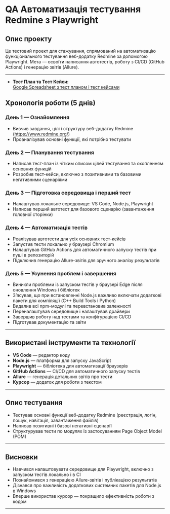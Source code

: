 # QA Автоматизація тестування Redmine з Playwright

## Опис проекту  
Це тестовий проект для стажування, спрямований на автоматизацію функціонального тестування веб-додатку Redmine за допомогою Playwright. Мета — освоїти написання автотестів, роботу з CI/CD (GitHub Actions) і генерацію звітів (Allure).

---
- **Тест План та Тест Кейси:**  
  [Google Spreadsheet з тест планом і тест кейсами](https://docs.google.com/spreadsheets/d/1PQKovxJqrpASrlVtSQzp3eT4QfSpCO0l1XvSuhWfuJs/edit?usp=sharing)

## Хронологія роботи (5 днів)

### День 1 — Ознайомлення  
- Вивчив завдання, цілі і структуру веб-додатку Redmine (https://www.redmine.org/)
- Проаналізував основні функції, які потрібно тестувати  

### День 2 — Планування тестування  
- Написав тест-план із чітким описом цілей тестування та охопленням основних функцій  
- Розробив тест-кейси, включно з позитивними та базовими негативними сценаріями  

### День 3 — Підготовка середовища і перший тест  
- Налаштував локальне середовище: VS Code, Node.js, Playwright  
- Написав перший автотест для базового сценарію (завантаження головної сторінки)  

### День 4 — Автоматизація тестів  
- Реалізував автотести для усіх основних тест-кейсів  
- Запустив тести локально у браузері Chromium  
- Налаштував GitHub Actions для автоматичного запуску тестів при пуші в репозиторій  
- Підключив генерацію Allure-звітів для зручного аналізу результатів  

### День 5 — Усунення проблем і завершення  
- Виникли проблеми із запуском тестів у браузері Edge після оновлення Windows і бібліотек  
- З’ясував, що при встановленні Node.js важливо включати додаткові пакети для компіляції (C++ Build Tools і Python)  
- Видалив всі npm-модулі та перевстановив залежності  
- Переналаштував середовище і налаштував драйвери  
- Завершив роботу над тестами та конфігурацією CI/CD  
- Підготував документацію та звіти  

---

## Використані інструменти та технології  
- **VS Code** — редактор коду  
- **Node.js** — платформа для запуску JavaScript  
- **Playwright** — бібліотека для автоматизації браузерів  
- **GitHub Actions** — CI/CD для автоматичного запуску тестів  
- **Allure** — генерація детальних звітів про тести  
- **Курсор** — додаток для роботи з текстом  

---

## Опис тестування  
- Тестував основні функції веб-додатку Redmine (реєстрація, логін, пошук, навігація, завантаження файлів)  
- Написав позитивні і базові негативні сценарії  
- Структурував тести по модулях із застосуванням Page Object Model (POM)  

---

## Висновки  
- Навчився налаштовувати середовище для Playwright, включно з запуском тестів локально і в CI  
- Познайомився з генерацією Allure-звітів і публікацією результатів  
- Дізнався про важливість додаткових системних пакетів для Node.js в Windows  
- Вперше використав курсор — покращило ефективність роботи з кодом  

---
